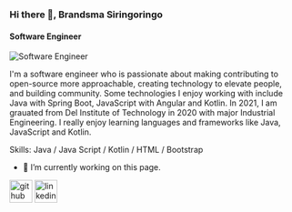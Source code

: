 ### Hi there 👋, Brandsma Siringoringo
#### Software Engineer
![Software Engineer](https://media.istockphoto.com/photos/computer-coding-software-picture-id1217011961)

I'm a software engineer who is passionate about making contributing to open-source more approachable, creating technology to elevate people, and building community. Some technologies I enjoy working with include Java with Spring Boot, JavaScript with Angular and Kotlin. In 2021, I am grauated from Del Institute of Technology in 2020 with major Industrial Engineering. I really enjoy learning languages and frameworks like Java, JavaScript and Kotlin.

Skills: Java / Java Script / Kotlin / HTML / Bootstrap

- 🔭 I’m currently working on this page. 


[<img src='https://cdn.jsdelivr.net/npm/simple-icons@3.0.1/icons/github.svg' alt='github' height='40'>](https://github.com/https://github.com/Brandsma123)  [<img src='https://cdn.jsdelivr.net/npm/simple-icons@3.0.1/icons/linkedin.svg' alt='linkedin' height='40'>](https://www.linkedin.com/in/https://www.linkedin.com/in/brandsma-siringoringo-24b5201a1//)  

